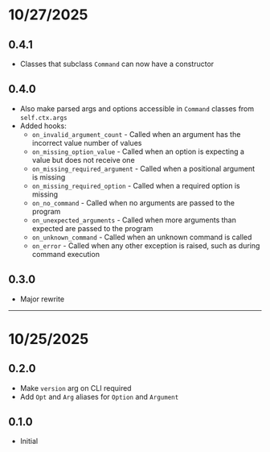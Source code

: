 # 10/27/2025

## 0.4.1

- Classes that subclass `Command` can now have a constructor

## 0.4.0

- Also make parsed args and options accessible in `Command` classes from `self.ctx.args`
- Added hooks:
  - `on_invalid_argument_count` - Called when an argument has the incorrect value number of values
  - `on_missing_option_value` - Called when an option is expecting a value but does not receive one
  - `on_missing_required_argument` - Called when a positional argument is missing
  - `on_missing_required_option` - Called when a required option is missing
  - `on_no_command` - Called when no arguments are passed to the program
  - `on_unexpected_arguments` - Called when more arguments than expected are passed to the program
  - `on_unknown_command` - Called when an unknown command is called
  - `on_error` - Called when any other exception is raised, such as during command execution

## 0.3.0

- Major rewrite

---

# 10/25/2025

## 0.2.0

- Make `version` arg on CLI required
- Add `Opt` and `Arg` aliases for `Option` and `Argument`

## 0.1.0

- Initial
